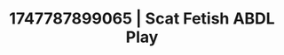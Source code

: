 ---
categories:
- Immersive passion
- Roleplay fantasies
- Sneaker fetish
- Soft bondage
- Lace and desire
image: /assets/images/1747787899065.jpg
layout: post
seo:
  description: Featured content with exclusive Scat Fetish, ABDL Play. HD images available.
  keywords: Scat Fetish, ABDL Play
  og_image: /assets/images/1747787899065.jpg
  schema_type: VisualArtwork
tags:
- '#1747787899065'
- ABDL Play
- Scat Fetish
title: 1747787899065 | Scat Fetish ABDL Play
---